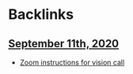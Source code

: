 
# Backlinks
## [September 11th, 2020](<September 11th, 2020.md>)
- [Zoom instructions for vision call](<Zoom instructions for vision call.md>)

